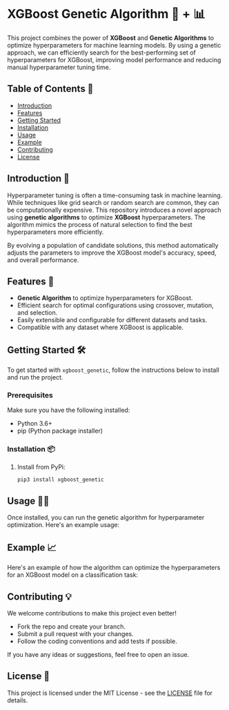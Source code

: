 # XGBoost Genetic Algorithm 🧬 + 📊

This project combines the power of **XGBoost** and **Genetic Algorithms** to optimize hyperparameters for machine learning models. By using a genetic approach, we can efficiently search for the best-performing set of hyperparameters for XGBoost, improving model performance and reducing manual hyperparameter tuning time.

## Table of Contents 📑

- [Introduction](#introduction)
- [Features](#features)
- [Getting Started](#getting-started)
- [Installation](#installation)
- [Usage](#usage)
- [Example](#example)
- [Contributing](#contributing)
- [License](#license)

## Introduction 🌟

Hyperparameter tuning is often a time-consuming task in machine learning. While techniques like grid search or random search are common, they can be computationally expensive. This repository introduces a novel approach using **genetic algorithms** to optimize **XGBoost** hyperparameters. The algorithm mimics the process of natural selection to find the best hyperparameters more efficiently.

By evolving a population of candidate solutions, this method automatically adjusts the parameters to improve the XGBoost model's accuracy, speed, and overall performance.

## Features 🚀

- **Genetic Algorithm** to optimize hyperparameters for XGBoost.
- Efficient search for optimal configurations using crossover, mutation, and selection.
- Easily extensible and configurable for different datasets and tasks.
- Compatible with any dataset where XGBoost is applicable.

## Getting Started 🛠️

To get started with `xgboost_genetic`, follow the instructions below to install and run the project.

### Prerequisites

Make sure you have the following installed:
- Python 3.6+
- pip (Python package installer)

### Installation 📦

1. Install from PyPi:

    ```bash
    pip3 install xgboost_genetic
    ```

## Usage 🧑‍💻

Once installed, you can run the genetic algorithm for hyperparameter optimization. Here's an example usage:


## Example 📈

Here's an example of how the algorithm can optimize the hyperparameters for an XGBoost model on a classification task:


## Contributing 💡

We welcome contributions to make this project even better!

- Fork the repo and create your branch.
- Submit a pull request with your changes.
- Follow the coding conventions and add tests if possible.

If you have any ideas or suggestions, feel free to open an issue.

## License 📄

This project is licensed under the MIT License - see the [LICENSE](LICENSE) file for details.
